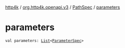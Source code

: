 [http4k](../../index.md) / [org.http4k.openapi.v3](../index.md) / [PathSpec](index.md) / [parameters](./parameters.md)

# parameters

`val parameters: `[`List`](https://kotlinlang.org/api/latest/jvm/stdlib/kotlin.collections/-list/index.html)`<`[`ParameterSpec`](../-parameter-spec/index.md)`>`
